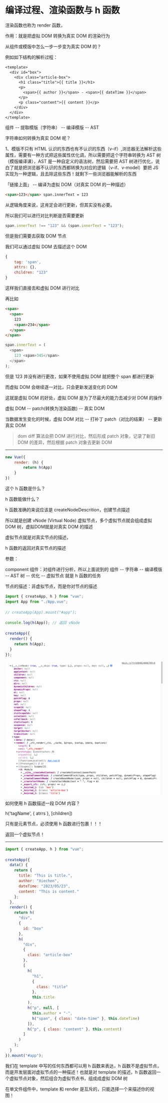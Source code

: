 # 编译过程、渲染函数与 h 函数

渲染函数也称为 render 函数，

作用：就是把虚拟 DOM 转换为真实 DOM 的渲染行为

从组件或模版中怎么一步一步变为真实 DOM 的？

例如如下结构的解析过程：

```vue
<template>
  <div id="box">
    <div class="article-box">
      <h1 class="title">{{ title }}</h1>
      <p>
        <span>{{ author }}</span> - <span>{{ dateTime }}</span>
      </p>
      <p class="content">{{ content }}</p>
    </div>
  </div>
</template>
```

组件 -- 提取模版（字符串） -- 编译模版 -- AST

字符串如何转换为真实 DOM 呢？

1、模版不只有 HTML 认识的东西也有不认识的东西（v-if）,浏览器无法解析这些属性，需要有一种方式把这些属性优化调，所以需要把这个字符串转换为 AST 树（模版编译课），AST 是一种自定义的语法树，然后需要把 AST 树进行优化，说白了就是把浏览器不认识的东西都转换为对应的逻辑（v-if、v-model）要把 JS 实现为一种逻辑，且去除这些东西！就剩下一些浏览器能解析的东西

「链接上面」 -- 编译为虚拟 DOM（对真实 DOM 的一种描述）

```html
<span>123</span> span.innerText = 123
```

从逻辑角度来说，这肯定会进行更新，但其实没有必要。

所以我们可以进行对比判断是否需要更新

```js
span.innerText !== "123" && (span.innerText = "123");
```

但是我们需要去获取 DOM 节点

我们可以通过虚拟 DOM 去描述这个 DOM

```js
{
    tag: 'span',
    attrs: {},
    children: "123"
}
```

这样我们直接去和虚拟 DOM 进行对比

再比如

```html
<span>
  <span>
    123
    <span>234</span>
  </span>
</span>
```

```js
span.innerText = (
  <span>
    123 <span>345</span>
  </span>
);
```

但是 123 并没有进行更改，如果不使用虚拟 DOM 就把整个 span 都进行更新

而虚拟 DOM 会继续逐一对比，只会更新发送变化的 DOM

这就是虚拟 DOM 的好处，虚拟 DOM 是为了尽最大的能力去减少对 DOM 的操作

虚拟 DOM -- patch(转换为渲染函数) -- 真实 DOM

当数据发生变化的时候，虚拟 DOM 对比 -- 打补丁 patch（对比的结果） -- 更新真实 DOM

> dom diff 算法会把 DOM 进行对比，然后形成 patch 对象，记录了新旧 DOM 的差异，然后根据 patch 对象去更新 DOM

---

```js
new Vue({
    render: (h) {
        return h(App)
    }
})
```

这个 h 函数是什么？

h 函数能做什么？

h 函数准确的来说应该是 createNodeDescrition，创建节点描述

所以就是创建 vNode (Virtual Node) 虚拟节点，多个虚拟节点就会组成虚拟 DOM 树，虚拟DOM就是对真实 DOM 的描述

虚拟节点就是对真实节点的描述，

h 函数的返回对真实节点的描述

参数：

component 组件：对组件进行分析，所以上面说到的 组件 -- 字符串 -- 编译模版 -- AST 树 -- 优化 -- 虚拟节点 就是 h 函数的任务

节点的描述：非虚拟节点，而是你对节点的描述

```js
import { createApp, h } from "vue";
import App from "./App.vue";

// createApp(App).mount("#app");

console.log(h(App)); // 返回 vNode

createApp({
  render() {
    return h(App);
  }
});

```

![](../README_files/Xnip2023-05-23_14-52-17.jpg)

如何使用 h 函数描述一段 DOM 内容？

h('tagName', { atrrs }, [children])

只有是元素节点，必须使用 h 函数进行包裹！！！

返回一个虚拟节点！

---


```js
import { createApp, h } from "vue";

createApp({
  data() {
    return {
      title: "This is title.",
      author: "Xiechen",
      dateTime: "2023/05/23",
      content: "This is content."
    };
  },
  render() {
    return h(
      "div",
      {
        id: "box"
      },
      h(
        "div",
        {
          class: "article-box"
        },
        [
          h(
            "h1",
            {
              class: "title"
            },
            this.title
          ),
          h("p", null, [
            this.author + "-",
            h("span", { class: "date-time" }, this.dateTime)
          ]),
          h("p", { class: "content" }, this.content)
        ]
      )
    );
  }
}).mount("#app");
```

我们在 template 中写的任何东西都可以用 h 函数来表达，h 函数不是虚拟节点，而是开发层面对虚拟节点的一种描述！也就是对 template 的描述，h 函数返回一个虚拟节点对象，然后组合为虚拟节点书，组成成虚拟 DOM 树

在单文件组件中，template 和 render 是互斥的，只能选择一个来描述你的视图！